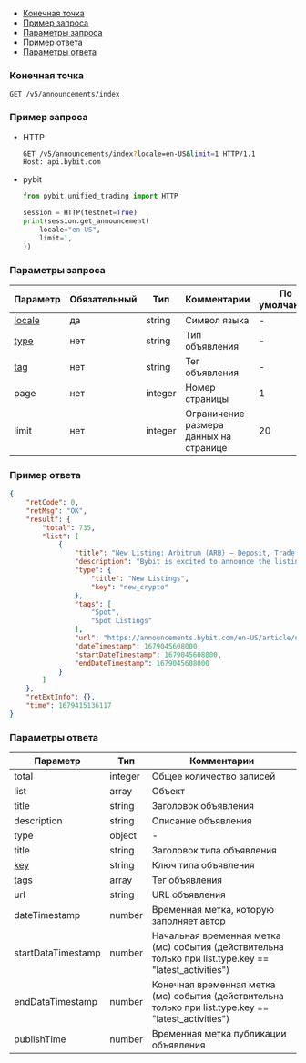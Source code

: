 - [Конечная точка](#конечная-точка)
- [Пример запроса](#пример-запроса)
- [Параметры запроса](#параметры-запроса)
- [Пример ответа](#пример-ответа)
- [Параметры ответа](#параметры-ответа)

<a id="конечная-точка"></a>

### Конечная точка

`GET /v5/announcements/index`

<a id="пример-запроса"></a>

### Пример запроса

- HTTP

  ```bash
  GET /v5/announcements/index?locale=en-US&limit=1 HTTP/1.1
  Host: api.bybit.com
  ```

- pybit

  ```python
  from pybit.unified_trading import HTTP

  session = HTTP(testnet=True)
  print(session.get_announcement(
      locale="en-US",
      limit=1,
  ))
  ```

<a id="параметры-запроса"></a>

### Параметры запроса

|Параметр           	        	        	        	        	     	|Обязательный   |Тип	  |Комментарии                             |По умолчанию  |
|-------------------------------------------------------------------------------|---------------|---------|----------------------------------------|--------------|
|[locale](<100.Определения значений в запросах и ответах.md#locale>)            |да	            |string   |Символ языка                            |-             |
|[type](<100.Определения значений в запросах и ответах.md#announcementType>)    |нет            |string   |Тип объявления                          |-             |
|[tag](<100.Определения значений в запросах и ответах.md#announcementTag>)      |нет            |string   |Тег объявления                          |-             |
|page                       	        	        	        	            |нет            |integer  |Номер страницы                          |1             |
|limit	                    	        	        	        	            |нет            |integer  |Ограничение размера данных на странице  |20            |

<a id="пример-ответа"></a>

### Пример ответа

```json
{
    "retCode": 0,
    "retMsg": "OK",
    "result": {
        "total": 735,
        "list": [
            {
                "title": "New Listing: Arbitrum (ARB) — Deposit, Trade and Stake ARB to Share a 400,000 USDT Prize Pool!",
                "description": "Bybit is excited to announce the listing of ARB on our trading platform!",
                "type": {
                    "title": "New Listings",
                    "key": "new_crypto"
                },
                "tags": [
                    "Spot",
                    "Spot Listings"
                ],
                "url": "https://announcements.bybit.com/en-US/article/new-listing-arbitrum-arb-deposit-trade-and-stake-arb-to-share-a-400-000-usdt-prize-pool--bltf662314c211a8616/",
                "dateTimestamp": 1679045608000,
                "startDateTimestamp": 1679045608000,
                "endDateTimestamp": 1679045608000
            }
        ]
    },
    "retExtInfo": {},
    "time": 1679415136117
}
```

<a id="параметры-ответа"></a>

### Параметры ответа

|Параметр	                                                                   |Тип   	          |Комментарии                                                                                              |
|------------------------------------------------------------------------------|------------------|---------------------------------------------------------------------------------------------------------|
|total                                                                         |integer  	  	  |Общее количество записей                                                                                 |
|list	                                                                       |array  	       	  |Объект                                                                                                   |
|title	                                                                       |string     	      |Заголовок объявления                                                                                     |
|description	                                                               |string     	  	  |Описание объявления                                                                                      |
|type	                                                                       |object       	  |-                                                                                                        |
|title	                                                                       |string      	  |Заголовок типа объявления                                                                                |
|[key](<100.Определения значений в запросах и ответах.md#announcementType>)    |string     	      |Ключ типа объявления                                                                                     |
|[tags](<100.Определения значений в запросах и ответах.md#announcementTag>)    |array<string>	  |Тег объявления                                                                                           |
|url	                                                                       |string	          |URL объявления                                                                                           |
|dateTimestamp	                                                               |number     	      |Временная метка, которую заполняет автор                                                                 |
|startDataTimestamp	                                                           |number     	      |Начальная временная метка (мс) события (действительна только при list.type.key == "latest_activities")   |
|endDataTimestamp	                                                           |number     	      |Конечная временная метка (мс) события (действительна только при list.type.key == "latest_activities")    |
|publishTime	                                                               |number     	      |Временная метка публикации объявления                                                                    |
